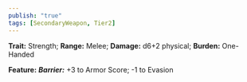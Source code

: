 ```yaml
---
publish: "true"
tags: [SecondaryWeapon, Tier2]
---
```

**Trait:** Strength; **Range:** Melee; **Damage:** d6+2 physical; **Burden:** One-Handed

**Feature:** ***Barrier:*** +3 to Armor Score; -1 to Evasion
